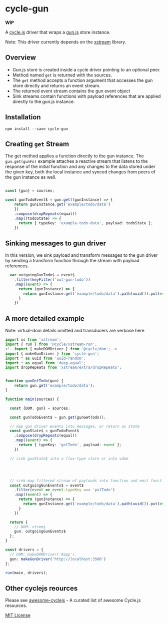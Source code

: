 # cycle-gun

**WIP**

A [cycle.js](https://github.com/cyclejs/cyclejs) driver that wraps a [gun.js](https://github.com/amark/gun) store instance.

Note: This driver currently depends on the [xstream](https://github.com/staltz/xstream) library.

## Overview

- Gun.js store is created inside a cycle driver pointing to an optional peer.
- Method named `get` is returned with the sources.
- The `get` method accepts a function argument that accesses the gun store directly and returns an event stream.
- The returned event stream contains the gun event object
- Sink streams contain functions with payload references that are applied directly to the gun.js instance.

## Installation

```
npm install --save cycle-gun
```



## Creating `get` Stream

The get method applies a function directly to the gun instance. The `gun.get(gunFn)` example attaches a reactive stream that listens to the response of the initial function and any changes to the data stored under the given key, both the local instance and synced changes from peers of the gun instance as well.

```typescript

const {gun} = sources;

const gunTodoEvent$ = gun.get((gunInstance) => {
    return gunInstance.get('example/todo/data')
    })
    .compose(dropRepeats(equal))
    .map((todoState) => {
      return { typeKey: 'example-todo-data', payload: todoState };
    })

```

## Sinking messages to gun driver

In this version, we sink payload and transform messages to the gun driver by sending a transform function through the stream with payload references.

```typescript
  var outgoingGunTodo$ = event$
    .filter(keyFilter('out-gun-todo'))
    .map((event) => {
      return (gunInstance) => {
        return gunInstance.get('example/todo/data').path(uuid()).put(event.payload);
      }
    })
```

## A more detailed example

Note: virtual-dom details omitted and transducers are verbose here

```typescript
import xs from 'xstream';
import { run } from '@cycle/xstream-run';
<!--import { makeDOMDriver } from '@cycle/dom';-->
import { makeGunDriver } from 'cycle-gun';
import * as uuid from 'uuid-random';
import * as equal from 'deep-equal';
import dropRepeats from 'xstream/extra/dropRepeats';


function gunGetTodo(gun) {
    return gun.get('example/todo/data');
}

function main(sources) {

  const {DOM, gun} = sources;

  const gunTodoEvent$ = gun.get(gunGetTodo));

  // map gun driver events into messages, or return as state
  const gunState$ = gunTodoEvent$
    .compose(dropRepeats(equal))
    .map((event) => {
      return { typeKey: 'getTodo', payload: event };
    })

  // sink gunState$ into a flux-type store or into vdom




  // sink map filtered stream of payloads into function and emit function
  const outgoingGunEvents$ = event$
    .filter(event => event.typeKey === 'putTodo')
    .map((event) => {
      return (gunInstance) => {
        return gunInstance.get('example/todo/data').path(uuid()).put(event.payload);
      }
    })

  return {
    // DOM: vtree$
    gun: outgoingGunEvents$
  };
}

const drivers = {
  // DOM: makeDOMDriver('#app'),
  gun: makeGunDriver('http://localhost:3500')
};

run(main, drivers);

```


## Other cyclejs reources

Please see [awesome-cyclejs](https://github.com/cyclejs-community/awesome-cyclejs) - A curated list of awesome Cycle.js resources.


[MIT License](./LICENSE)












